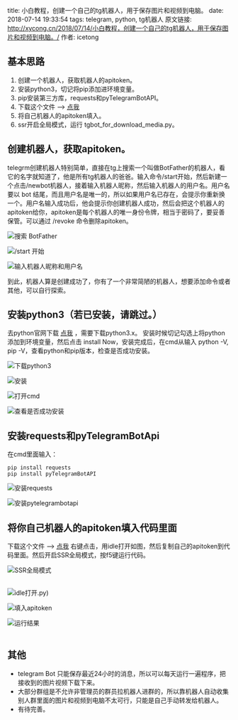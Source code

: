 
title: 小白教程，创建一个自己的tg机器人，用于保存图片和视频到电脑。
date: 2018-07-14 19:33:54
tags: telegram, python, tg机器人
原文链接: http://xycong.cn/2018/07/14/小白教程，创建一个自己的tg机器人，用于保存图片和视频到电脑。/     作者: icetong

## 基本思路

1. 创建一个机器人，获取机器人的apitoken。
2. 安装python3，切记将pip添加进环境变量。
3. pip安装第三方库，requests和pyTelegramBotAPI。
4. 下载这个文件 --> [点我](https://github.com/ice-tong/TgItem/blob/master/tgBot/tgbot_for_download_media.py)
5. 将自己机器人的apitoken填入。
6. ssr开启全局模式，运行 tgbot_for_download_media.py。

<!--more-->

## 创建机器人，获取apitoken。

telegrm创建机器人特别简单，直接在tg上搜索一个叫做BotFather的机器人，看它的名字就知道了，他是所有tg机器人的爸爸。输入命令/start开始，然后新建一个点击/newbot机器人，接着输入机器人昵称，然后输入机器人的用户名。用户名要以 bot 结尾，而且用户名是唯一的，所以如果用户名已存在，会提示你重新换一个。用户名输入成功后，他会提示你创建机器人成功，然后会把这个机器人的apitoken给你，apitoken是每个机器人的唯一身份令牌，相当于密码了，要妥善保管。可以通过 /revoke 命令删除apitoken。</br>


![搜索 BotFather](https://i.imgur.com/c18Rctp.png)
</br>

![/start 开始](https://i.imgur.com/GwQ6tNf.png)
</br>

![输入机器人昵称和用户名](https://i.imgur.com/flK17Gj.jpg)
</br>

到此，机器人算是创建成功了，你有了一个非常简陋的机器人，想要添加命令或者其他，可以自行探索。

## 安装python3（若已安装，请跳过。）

去python官网下载 [点我](https://www.python.org/downloads/) ，需要下载python3.x。
安装时候切记勾选上将python添加到环境变量，然后点击 install Now，安装完成后，在cmd从输入 python -V, pip -V，查看python和pip版本，检查是否成功安装。</br>

![ 下载python3 ](https://i.imgur.com/qqin2Mf.png)
</br>

![安装](https://i.imgur.com/tW0IZRD.jpg)
</br>

![打开cmd](https://i.imgur.com/NCAhQgf.png)
</br>

![查看是否成功安装](https://i.imgur.com/RtAUDFi.png)
</br>

## 安装requests和pyTelegramBotApi

在cmd里面输入：

`
pip install requests
`
</br>
`
pip install pyTelegramBotAPI
`
</br>


![安装requests](https://i.imgur.com/lp8vgz7.png)
</br>

![安装pytelegrambotapi](https://i.imgur.com/y6yxco0.png)
</br>

## 将你自己机器人的apitoken填入代码里面

下载这个文件 --> [点我](https://github.com/ice-tong/TgItem/blob/master/tgBot/tgbot_for_download_media) 右键点击，用idle打开如图，然后复制自己的apitoken到代码里面。然后开启SSR全局模式，按f5键运行代码。</br>


![SSR全局模式](https://i.imgur.com/26SE196.png)</br>
</br>

![idle打开](https://i.imgur.com/zFxQMFX.png).py) 
</br>

![填入apitoken](https://i.imgur.com/naw7oVl.png)
</br>

![运行结果](https://i.imgur.com/oQQkf6z.png)</br>
</br>

## 其他

- telegram Bot 只能保存最近24小时的消息，所以可以每天运行一遍程序，把接收到的图片视频下载下来。
- 大部分群组是不允许非管理员的群员拉机器人进群的，所以靠机器人自动收集别人群里面的图片和视频到电脑不太可行，只能是自己手动转发给机器人。
- 有待完善。
